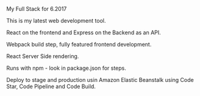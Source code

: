 My Full Stack for 6.2017

This is my latest web development tool.

React on the frontend and Express on the Backend as an API.

Webpack build step, fully featured frontend development.

React Server Side rendering.

Runs with npm - look in package.json for steps.

Deploy to stage and production usin Amazon Elastic Beanstalk using Code Star, Code Pipeline and Code Build.
